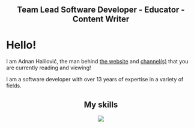 <h2 align="center"> Team Lead Software Developer - Educator - Content Writer </h2>

# Hello!

I am Adnan Halilović, the man behind [the website](https://blog.adnanhalilovic.com/) and [channel(s)](https://www.youtube.com/@adnanhalilovicdev) that you are currently reading and viewing!

I am a software developer with over 13 years of expertise in a variety of fields.


<h2 align="center"> My skills </h2>

<p align="center">
<img src=https://skillicons.dev/icons?i=html,css,sass,js,ts,angular,react,nodejs,prisma,mysql,bootstrap,redux,reactivex,wordpress)](https://skillicons.dev)" />
</p>
